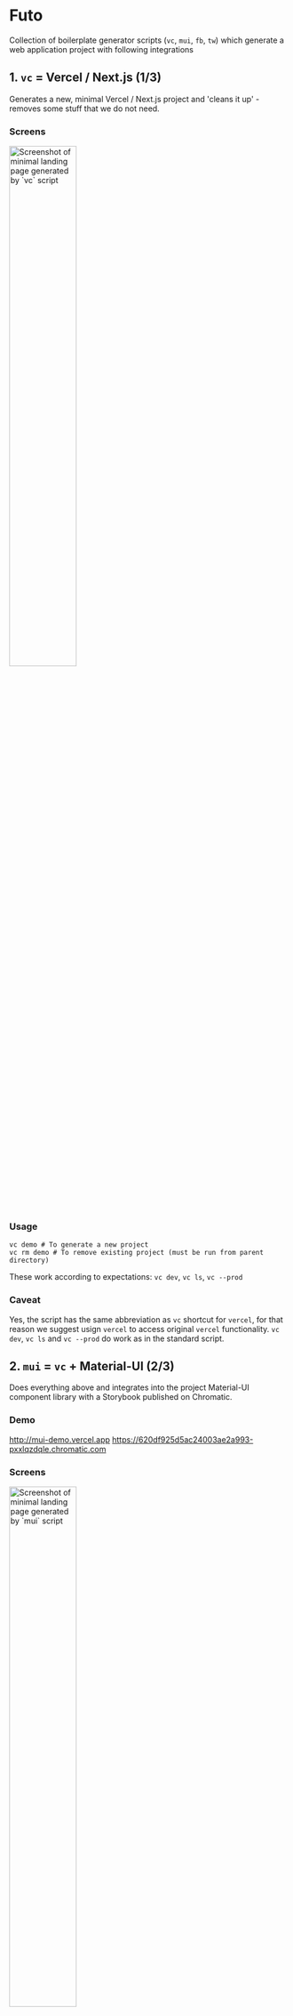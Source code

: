 # Futo

Collection of boilerplate generator scripts (`vc`, `mui`, `fb`, `tw`) which generate a web application project with following integrations

## 1. `vc` = Vercel / Next.js (1/3)
Generates a new, minimal Vercel / Next.js project and 'cleans it up' - removes some stuff that we do not need.

### Screens
<img src="screens/vc-home.png" alt="Screenshot of minimal landing page generated by `vc` script" width="49%" />

### Usage
```
vc demo # To generate a new project
vc rm demo # To remove existing project (must be run from parent directory)
```

These work according to expectations: `vc dev`, `vc ls`, `vc --prod` 

### Caveat
Yes, the script has the same abbreviation as `vc` shortcut for `vercel`, for that reason we suggest usign `vercel` to access original `vercel` functionality. `vc dev`, `vc ls` and `vc --prod` do work as in the standard script.

## 2. `mui` = `vc` + Material-UI (2/3)
Does everything above and integrates into the project Material-UI component library with a Storybook published on Chromatic.

### Demo
http://mui-demo.vercel.app
https://620df925d5ac24003ae2a993-pxxlqzdqle.chromatic.com

### Screens
[<img src="screens/mui-home.png" alt="Screenshot of minimal landing page generated by `mui` script" width="49%" />](https://mui-demo.vercel.app)

### Usage
```
mui myappname # To generate a new project
mui rm myappname # To remove existing project (must be run from parent directory)
```

### Caveat: Be aware of Vercel / Next.js + Material-UI integration latest version check
There is a mechanism within the script that checks the latest example of Material-UI and Next.js integration directly from https://github.com/mui-org/material-ui/tree/next/examples/nextjs repository. In case the integration template in official mui repository has been changed, the script does not generate a project and you are warned about the needed update that needs to be done manually. The latest official integration files are downloaded into `latest` folder, while those that needs to be updated manually are in `src`. Just run the recommended `vim` script and update the changes printed by `diff`.

![Screenshot of the 'integration check', in case official Material-UI integration template/example for Next.js has been changed](screens/mui-update.png)

## 3. `fb` = `mui` + Firebase Client & Firebase Server (3/3)
Does everything above and creates and sets up Google's Firebase project with a web application and integrates it into the project with working authentication, authorization through firestore rules, password reset, profiles with skeleton components, upload of profile pictures through Firebase Storage and realtime updated firestore posts feed with infinite scrolling + creation of planar stories. Updates Storybook with a new components. 
  
Also creates keys and configures project for the use of firebase on server side. Demonstrates fetching on server side on profile page on pre-loading of the information for social media open graph tags.

### Demo
http://fb-demo.vercel.app
https://61fc3a8873363b003abfe5da-lnooncupxu.chromatic.com

### Screens
[<img src="screens/fb-home.png" alt="Screenshot of landing page with post feed generated by `fb` script" width="49%" />](https://fb-demo.vercel.app/)
[<img src="screens/fb-share-stories.png" alt="Screenshot of dialog window triggered when you are not logged in and want to write a post generated by `fb` script" width="49%" />](https://fb-demo.vercel.app/)
[<img src="screens/fb-login-dialog.png" alt="Screenshot of login dialog generated by `fb` script" width="49%" />](https://fb-demo.vercel.app/)
[<img src="screens/fb-login-page.png" alt="Screenshot of login page generated by `fb` script" width="49%" />](https://fb-demo.vercel.app/login)
[<img src="screens/fb-join.png" alt="Screenshot of join/sign up page generated by `fb` script" width="49%" />](https://fb-demo.vercel.app/join)
[<img src="screens/fb-profile-empty.png" alt="Screenshot of empty profile page generated by `fb` script" width="49%" />](https://fb-demo.vercel.app/empty)
[<img src="screens/fb-profile-dialog.png" alt="Screenshot of profile dialog generated by `fb` script" width="49%" />](https://fb-demo.vercel.app/optimistavf)
[<img src="screens/fb-profile.png" alt="Screenshot of profile page generated by `fb` script" width="49%" />](https://fb-demo.vercel.app/optimistavf)
[<img src="screens/fb-profile-delete.png" alt="Screenshot of delete account dialog generated by `fb` script" width="49%" />](https://fb-demo.vercel.app/optimistavf)
[<img src="screens/fb-post-add.png" alt="Screenshot of add post dialog generated by `fb` script" width="49%" />](https://fb-demo.vercel.app/)
[<img src="screens/fb-post-discard.png" alt="Screenshot of discard post dialog generated by `fb` script" width="49%" />](https://fb-demo.vercel.app/)
[<img src="screens/fb-password-reset.png" alt="Screenshot of password reset page generated by `fb` script" width="49%" />](https://fb-demo.vercel.app/account/reset)
[<img src="screens/fb-email.png" alt="Screenshot of an e-mail that is sent on password reset" width="49%" />](https://fb-demo.vercel.app/account/reset)
[<img src="screens/fb-password-confirm.png" alt="Screenshot of password confirm page generated by `fb` script" width="49%" />](https://fb-demo.vercel.app/account/confirm)
[<img src="screens/fb-facebook.png" alt="Screenshot of the facebook's sharing debugger generating a preview of a facebook card for the profile page generated by `fb` script" width="49%" />](https://developers.facebook.com/tools/debug/?q=https%3A%2F%2Ffb-demo.vercel.app%2Foptimistavf)
[<img src="screens/fb-twitter.png" alt="Screenshot of the twitter's card validator generating a preview of a tweet for the profile page generated by `fb` script" width="49%" />](https://cards-dev.twitter.com/validator)

### Usage
```
fb myappname # To generate a new project
fb rm myappname # To remove existing project (must be run from parent directory)
```

## X. `tw` = `vc` + Tailwind CSS (BONUS)
Very simple script that takes an empty project generated by `vc` and adds Tailwind CSS configuration to it, the same way `mui` adds Material UI integration.

### Screens
<img src="screens/tw-home.png" alt="Screenshot of minimal landing page generated by `tw` script" width="49%" />

### Usage
```
tw myappname # To generate a new project
tw rm myappname # To remove existing project (must be run from parent directory)
```

## Prerequisites

### `expect`
```
brew install expect
```

### `gl`

Follow instructions from [here](https://github.com/optimista/gl)

### `npm`

Follow official installation instructions [here](https://docs.npmjs.com/downloading-and-installing-node-js-and-npm#os-x-or-windows-node-installers).  
  
However, downloading and running one of the LTS pre-built installers from [here](https://nodejs.org/en/download/) should be enough.

### `vercel`

```
npm i -g vercel
```

### `firebase`

Follow official installation instructions [here](https://firebase.google.com/docs/cli#mac-linux-npm)  
  
However, this should be enough to install it and login:

```
npm install -g firebase-tools && firebase login
```

### `gcloud`

Follow official installation instructions [here](https://cloud.google.com/sdk/docs/install#mac)  
  
However, this should be enough to intall it:

1. [Download your preferred archive from here](https://cloud.google.com/sdk/docs/install#mac) and extract it into your preferred location of `gcloud` script (e.g. `/opt/`)
2. From extracted directory, run `./install.sh`
3. Log in using `gcloud init`

## Installation

Be sure that you have `~/.bin` folder from which you load your scripts:

```
mkdir ~/.bin
echo 'for d in ~/.bin/*/bin; do export PATH="$d:$PATH"; done' >> ~/.zshrc
echo 'export PATH=~/.bin:$PATH' >> ~/.zshrc
```

If you do, then just run this and you are fine.

```
git clone git@github.com:optimista/futo.git
mv futo/vc futo/mui futo/fb futo/tw ~/.bin
rm -rf futo
```

### Explanation

I have all my scripts in `~/.bin` folder.  
Simple ones are in one file (`~/.bin/simplescript`).  
Complex ones are within a folder (`~/.bin/complexscript/bin/complexscript`).  
I load them in my `~/.zshrc` (if you use bash `~/.bashrc`).  

### Caveat: Change `open` to your browser 
The scripts have been made in OSX environment. They utilize `open` command to open URL links during the process of generation. If you use Linux distribution or different OS, I believe you might need to change `open` command to the name of your web browser such as `google-chrome-stable`. You might need to do that in `~/.bin/fb/bin/fb` or within your location where you installed the scripts. Just look for `open $url` lines. You can probably also create an alias `open` for `xdg-open` which should works similarly in linux systems - look [here](https://unix.stackexchange.com/a/512206/390636).

### Caveat: Apologies for secretive libraries 
In the project I use my own `@futo-ui` library a few times. Especially in the place of forms, validations and so on, it might be a little mystifying - I do apologize for that. I will make sure that I create documentation for `@futo-ui/core`, `@futo-ui/hooks` and `@futo-ui/utils` as soon as possible. Till then, please, feel free to hit me up with message if you need to have some stuff explained. I should respond within 24 hours.

## Support

<a href="https://www.buymeacoffee.com/optimista" target="_blank"><img src="https://www.buymeacoffee.com/assets/img/custom_images/orange_img.png" alt="Buy Me A Coffee" style="height: 41px !important;width: 174px !important;box-shadow: 0px 3px 2px 0px rgba(190, 190, 190, 0.5) !important;-webkit-box-shadow: 0px 3px 2px 0px rgba(190, 190, 190, 0.5) !important;" ></a>
